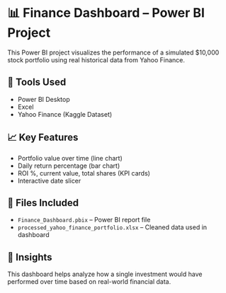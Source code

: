 # 📊 Finance Dashboard – Power BI Project

This Power BI project visualizes the performance of a simulated $10,000 stock portfolio using real historical data from Yahoo Finance.

## 🔧 Tools Used
- Power BI Desktop
- Excel
- Yahoo Finance (Kaggle Dataset)

## 📈 Key Features
- Portfolio value over time (line chart)
- Daily return percentage (bar chart)
- ROI %, current value, total shares (KPI cards)
- Interactive date slicer

## 📁 Files Included
- `Finance_Dashboard.pbix` – Power BI report file
- `processed_yahoo_finance_portfolio.xlsx` – Cleaned data used in dashboard

## 📌 Insights
This dashboard helps analyze how a single investment would have performed over time based on real-world financial data.
